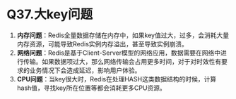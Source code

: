 # Q37.大key问题

1. **内存问题**：Redis全量数据存储在内存中，如果key值过大，过多，会消耗大量内存资源，可能导致Redis实例内存溢出，甚至导致实例崩溃。
2. **网络问题**：Redis是基于Client-Server模型的网络应用，数据需要在网络中进行传输。如果数据项过大，那么网络传输会占用更多时间，对于对时效性有要求的业务情况下会造成延迟，影响用户体验。
3. **CPU问题**：当key很大时，Redis在处理HASH这类数据结构的时候，计算hash值，寻找key所在位置等都会消耗更多CPU资源。